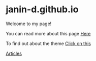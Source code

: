 # janin-d.github.io

Welcome to my page! 

You can read more about this page [Here](/about)

To find out about the theme [Click on this](/theme)

[Articles](/articles)
